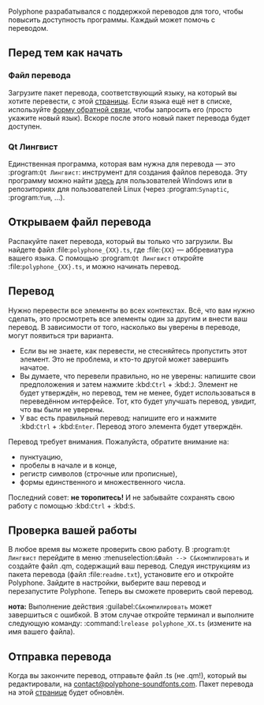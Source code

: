 Polyphone разрабатывался с поддержкой переводов для того, чтобы повысить доступность программы.
Каждый может помочь с переводом.


## Перед тем как начать


### Файл перевода


Загрузите пакет перевода, соответствующий языку, на который вы хотите перевести, с этой [страницы](https://www.polyphone-soundfonts.com/en/download/translations).
Если языка ещё нет в списке, используйте [форму обратной связи](https://www.polyphone-soundfonts.com/en/contact), чтобы запросить его (просто укажите новый язык).
Вскоре после этого новый пакет перевода будет доступен.


### Qt Лингвист


Единственная программа, которая вам нужна для перевода — это :program:`Qt Лингвист`: инструмент для создания файлов перевода.
Эту программу можно найти <a href="https://github.com/thurask/Qt-Linguist/releases" target="_blank">здесь</a> для пользователей Windows или в репозиториях для пользователей Linux (через :program:`Synaptic`, :program:`Yum`, …).


## Открываем файл перевода


Распакуйте пакет перевода, который вы только что загрузили.
Вы найдете файл :file:`polyphone_{XX}.ts`, где :file:`{XX}` — аббревиатура вашего языка.
С помощью :program:`Qt Лингвист` откройте :file:`polyphone_{XX}.ts`, и можно начинать перевод.


## Перевод


Нужно перевести все элементы во всех контекстах.
Всё, что вам нужно сделать, это просмотреть все элементы один за другим и внести ваш перевод.
В зависимости от того, насколько вы уверены в переводе, могут появиться три варианта.

* Если вы не знаете, как перевести, не стесняйтесь пропустить этот элемент.
  Это не проблема, и кто-то другой может завершить начатое.
* Вы думаете, что перевели правильно, но не уверены: напишите свои предположения и затем нажмите :kbd:`Ctrl`&nbsp;+&nbsp;:kbd:`J`.
  Элемент не будет утверждён, но перевод, тем не менее, будет использоваться в переведённом интерфейсе.
  Тот, кто будет улучшать перевод, увидит, что вы были не уверены.
* У вас есть правильный перевод: напишите его и нажмите :kbd:`Ctrl`&nbsp;+&nbsp;:kbd:`Enter`.
  Перевод этого элемента будет утверждён.

Перевод требует внимания.
Пожалуйста, обратите внимание на:

* пунктуацию,
* пробелы в начале и в конце,
* регистр символов (строчные или прописные),
* формы единственного и множественного числа.

Последний совет: **не торопитесь!**
И не забывайте сохранять свою работу с помощью :kbd:`Ctrl`&nbsp;+&nbsp;:kbd:`S`.


## Проверка вашей работы


В любое время вы можете проверить свою работу.
В :program:`Qt Лингвист` перейдите в меню :menuselection:`&Файл --> С&компилировать` и создайте файл .qm, содержащий ваш перевод.
Следуя инструкциям из пакета перевода (файл :file:`readme.txt`), установите его и откройте Polyphone.
Зайдите в настройки, выберите ваш перевод и перезапустите Polyphone.
Теперь вы сможете проверить свой перевод.

**нота:** Выполнение действия :guilabel:`С&компилировать` может завершиться с ошибкой. В этом случае откройте терминал и выполните следующую команду: :command:`lrelease polyphone_XX.ts` (измените на имя вашего файла).


## Отправка перевода


Когда вы закончите перевод, отправьте файл .ts (не .qm!), который вы редактировали, на <contact@polyphone-soundfonts.com>.
Пакет перевода на этой [странице](https://www.polyphone-soundfonts.com/en/download/translations) будет обновлён.